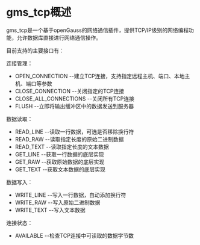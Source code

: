 # gms_tcp概述

gms_tcp是一个基于openGauss的网络通信插件，提供TCP/IP级别的网络编程功能，允许数据库直接进行网络通信操作。

目前支持的主要接口有：

连接管理：
- OPEN_CONNECTION    --建立TCP连接，支持指定远程主机、端口、本地主机、端口等参数
- CLOSE_CONNECTION   --关闭指定的TCP连接
- CLOSE_ALL_CONNECTIONS --关闭所有TCP连接
- FLUSH             --立即将输出缓冲区中的数据发送到服务器

数据读取：
- READ_LINE         --读取一行数据，可选是否移除换行符
- READ_RAW         --读取指定长度的原始二进制数据
- READ_TEXT        --读取指定长度的文本数据
- GET_LINE         --获取一行数据的底层实现
- GET_RAW          --获取原始数据的底层实现
- GET_TEXT         --获取文本数据的底层实现

数据写入：
- WRITE_LINE       --写入一行数据，自动添加换行符
- WRITE_RAW        --写入原始二进制数据
- WRITE_TEXT       --写入文本数据

连接状态：
- AVAILABLE        --检查TCP连接中可读取的数据字节数